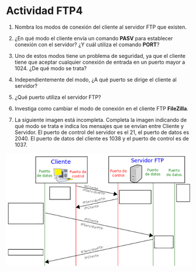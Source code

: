 # Actividad FTP4

1. Nombra los modos de conexión del cliente al servidor FTP que existen.

1. ¿En qué modo el cliente envía un comando **PASV** para establecer conexión con el servidor? ¿Y cuál
utiliza el comando **PORT**?

1. Uno de estos modos tiene un problema de seguridad, ya que el cliente tiene que aceptar cualquier
conexión de entrada en un puerto mayor a 1024. ¿De qué modo se trata?

1. Independientemente del modo, ¿A qué puerto se dirige el cliente al servidor?

1. ¿Qué puerto utiliza el servidor FTP?

1. Investiga como cambiar el modo de conexión en el cliente FTP **FileZilla**.

1. La siguiente imagen está incompleta. Completa la imagen indicando de qué modo se trata e indica los mensajes que se envían entre Cliente y Servidor. El puerto de control del servidor es el 21, el puerto de datos es 2040. El puerto de datos del cliente es 1038 y el puerto de control es de 1037.

![Imagen2](630px-Pasivo.svg.png)

